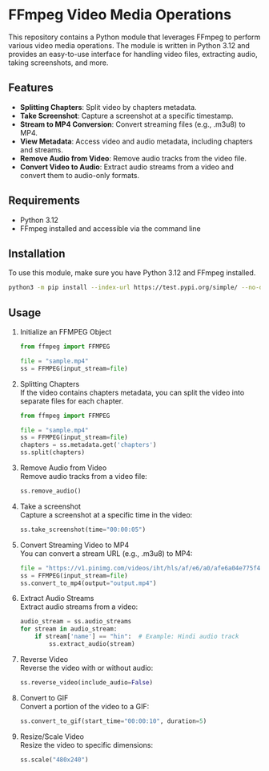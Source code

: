 # FFmpeg Video Media Operations

This repository contains a Python module that leverages FFmpeg to perform various video media operations. The module is written in Python 3.12 and provides an easy-to-use interface for handling video files, extracting audio, taking screenshots, and more.

## Features
- **Splitting Chapters**: Split video by chapters metadata.
- **Take Screenshot**: Capture a screenshot at a specific timestamp.
- **Stream to MP4 Conversion**: Convert streaming files (e.g., .m3u8) to MP4.
- **View Metadata**: Access video and audio metadata, including chapters and streams.
- **Remove Audio from Video**: Remove audio tracks from the video file.
- **Convert Video to Audio**: Extract audio streams from a video and convert them to audio-only formats.

## Requirements

- Python 3.12
- FFmpeg installed and accessible via the command line

## Installation
To use this module, make sure you have Python 3.12 and FFmpeg installed.

   ```bash
   python3 -m pip install --index-url https://test.pypi.org/simple/ --no-deps fffmpeg_vortexdude
   ```


## Usage
1. Initialize an FFMPEG Object
   ``` python
   from ffmpeg import FFMPEG
   
   file = "sample.mp4"
   ss = FFMPEG(input_stream=file)
   ```

2. Splitting Chapters <br> If the video contains chapters metadata, you can split the video into separate files for each chapter.
   ``` python
   from ffmpeg import FFMPEG
   
   file = "sample.mp4"
   ss = FFMPEG(input_stream=file)
   chapters = ss.metadata.get('chapters')
   ss.split(chapters)
   ```
3. Remove Audio from Video <br> Remove audio tracks from a video file:

   ``` python
   ss.remove_audio()
   ```
4. Take a screenshot <br> Capture a screenshot at a specific time in the video:

   ``` python
   ss.take_screenshot(time="00:00:05")
   ```
5. Convert Streaming Video to MP4 <br> You can convert a stream URL (e.g., .m3u8) to MP4:

    ``` python
    file = "https://v1.pinimg.com/videos/iht/hls/af/e6/a0/afe6a04e775f492fbb58b6fbf7e21eef.m3u8"
    ss = FFMPEG(input_stream=file)
    ss.convert_to_mp4(output="output.mp4")
    ```

6. Extract Audio Streams <br> Extract audio streams from a video:

    ``` python
    audio_stream = ss.audio_streams
    for stream in audio_stream:
        if stream['name'] == "hin":  # Example: Hindi audio track
            ss.extract_audio(stream)
    ```

7. Reverse Video <br> Reverse the video with or without audio:

    ``` python
    ss.reverse_video(include_audio=False)
    ```

8. Convert to GIF <br> Convert a portion of the video to a GIF:

    ``` python
    ss.convert_to_gif(start_time="00:00:10", duration=5)
    ```

9. Resize/Scale Video <br> Resize the video to specific dimensions:

    ``` python
    ss.scale("480x240")
    ```
